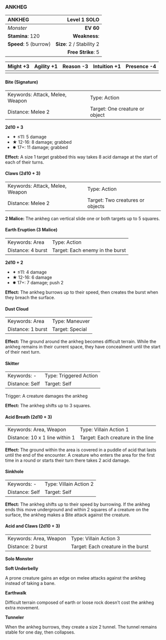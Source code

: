 ### ANKHEG

| ANKHEG                |          **Level 1 SOLO** |
| :-------------------- | ------------------------: |
| *Monster*             |                 **EV 60** |
| **Stamina**: 120      |             **Weakness**: |
| **Speed**: 5 (burrow) | **Size**: 2 / Stability 2 |
|                       |        **Free Strike**: 5 |

| **Might** +3 | **Agility** +1 | **Reason** -3 | **Intuition** +1 | **Presence** -4 |
| ------------ | -------------- | ------------- | ---------------- | --------------- |
|              |                |               |                  |                 |

#### Bite (Signature)

|                                 |                                |
| :------------------------------ | :----------------------------- |
| Keywords: Attack, Melee, Weapon | Type: Action                   |
| Distance: Melee 2               | Target: One creature or object |

**2d10 + 3**

- ✦ ≤11: 5 damage
- ★ 12-16: 8 damage; grabbed
- ✸ 17+: 11 damage; grabbed

**Effect:** A size 1 target grabbed this way takes 8 acid damage at the start of each of their turns.

#### Claws (2d10 + 3)

|                                 |                                  |
| :------------------------------ | :------------------------------- |
| Keywords: Attack, Melee, Weapon | Type: Action                     |
| Distance: Melee 2               | Target: Two creatures or objects |

**2 Malice:** The ankheg can vertical slide one or both targets up to 5 squares.

#### Earth Eruption (3 Malice)

|                   |                                 |
| :---------------- | :------------------------------ |
| Keywords: Area    | Type: Action                    |
| Distance: 4 burst | Target: Each enemy in the burst |

**2d10 + 2**

- ✦ ≤11: 4 damage
- ★ 12-16: 6 damage
- ✸ 17+: 7 damage; push 2

**Effect:** The ankheg burrows up to their speed, then creates the burst when they breach the surface.

#### Dust Cloud

|                   |                 |
| :---------------- | :-------------- |
| Keywords: Area    | Type: Maneuver  |
| Distance: 1 burst | Target: Special |

**Effect:** The ground around the ankheg becomes difficult terrain. While the ankheg remains in their current space, they have concealment until the start of their next turn.

#### Skitter

|                |                        |
| :------------- | :--------------------- |
| Keywords: -    | Type: Triggered Action |
| Distance: Self | Target: Self           |

Trigger: A creature damages the ankheg

**Effect:** The ankheg shifts up to 3 squares.

#### Acid Breath (2d10 + 3)

|                                |                                   |
| :----------------------------- | :-------------------------------- |
| Keywords: Area, Weapon         | Type: Villain Action 1            |
| Distance: 10 x 1 line within 1 | Target: Each creature in the line |

**Effect:** The ground within the area is covered in a puddle of acid that lasts until the end of the encounter. A creature who enters the area for the first time in a round or starts their turn there takes 2 acid damage.

#### Sinkhole

|                |                        |
| :------------- | :--------------------- |
| Keywords: -    | Type: Villain Action 2 |
| Distance: Self | Target: Self           |

**Effect:** The ankheg shifts up to their speed by burrowing. If the ankheg ends this move underground and within 2 squares of a creature on the surface, the ankheg makes a Bite attack against the creature.

#### Acid and Claws (2d10 + 3)

|                        |                                    |
| :--------------------- | :--------------------------------- |
| Keywords: Area, Weapon | Type: Villain Action 3             |
| Distance: 2 burst      | Target: Each creature in the burst |

**Solo Monster**

**Soft Underbelly**

A prone creature gains an edge on melee attacks against the ankheg instead of taking a bane.

**Earthwalk**

Difficult terrain composed of earth or loose rock doesn't cost the ankheg extra movement.

**Tunneler**

When the ankheg burrows, they create a size 2 tunnel. The tunnel remains stable for one day, then collapses.
